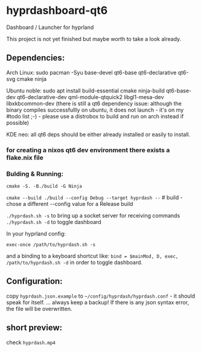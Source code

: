 # hyprdashboard-qt6
Dashboard / Launcher for hyprland

This project is not yet finished but maybe worth to take a look already.

## Dependencies:
Arch Linux: sudo pacman -Syu base-devel qt6-base qt6-declarative qt6-svg cmake ninja

Ubuntu noble: sudo apt install build-essential cmake ninja-build qt6-base-dev qt6-declarative-dev qml-module-qtquick2 libgl1-mesa-dev libxkbcommon-dev
(there is still a qt6 dependency issue: although the binary compiles successfullly on ubuntu, it does not launch - it's on my #todo list ;-) - please use a distrobox to build and run on arch instead if possible)

KDE neo: all qt6 deps should be either already installed or easily to install.

### for creating a nixos qt6 dev environment there exists a flake.nix file

### Bulding & Running:
`cmake -S. -B./build -G Ninja`

`cmake --build ./build --config Debug --target hyprdash --` # build - chose a different --config value for a Release build

`./hyprdash.sh -s` to bring up a socket server for receiving commands
`./hyprdash.sh -d` to toggle dashboard

In your hyprland config:

`exec-once /path/to/hyprdash.sh -s`

and a binding to a keyboard shortcut like: `bind = $mainMod, D, exec, /path/to/hyprdash.sh -d` in order to toggle dashboard.

 ## Configuration:
 copy `hyprdash.json.example` to `~/config/hyprdash/hyprdash.conf` - it should speak for itself.
... always keep a backup! If there is any json syntax error, the file will be overwritten.

## short preview:
check `hyprdash.mp4`
